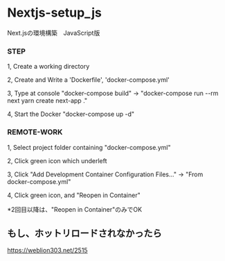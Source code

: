 # Nextjs-setup_js
Next.jsの環境構築　JavaScript版

### STEP

1, Create a working directory

2, Create and Write a 'Dockerfile', 'docker-compose.yml'

3, Type at console "docker-compose build" 
→ "docker-compose run --rm next yarn create next-app ."

4, Start the Docker "docker-compose up -d"


### REMOTE-WORK

1, Select project folder containing "docker-compose.yml"

2, Click green icon which underleft

3, Click "Add Development Container Configuration Files…" → "From docker-compose.yml"

4, Click green icon, and "Reopen in Container"

*2回目以降は、"Reopen in Container"のみでOK

## もし、ホットリロードされなかったら
https://weblion303.net/2515
